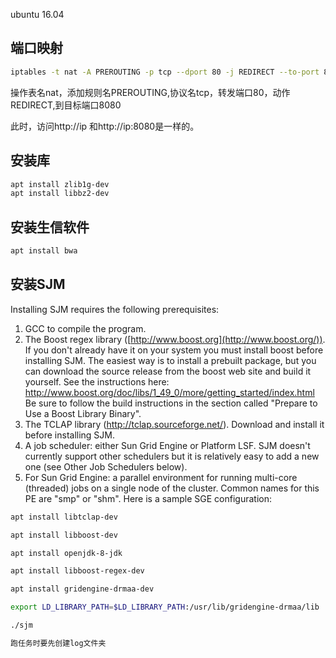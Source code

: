 ubuntu 16.04

## 端口映射
```bash
iptables -t nat -A PREROUTING -p tcp --dport 80 -j REDIRECT --to-port 8080
```

操作表名nat，添加规则名PREROUTING,协议名tcp，转发端口80，动作REDIRECT,到目标端口8080


此时，访问http://ip 和http://ip:8080是一样的。

## 安装库
```bash
apt install zlib1g-dev
apt install libbz2-dev
```

## 安装生信软件
```bash
apt install bwa
```

## 安装SJM
Installing SJM requires the following prerequisites:

1. GCC to compile the program.
2. The Boost regex library ([http://www.boost.org](http://www.boost.org/)). If you don't already have it on your system you must install boost before installing SJM. The easiest way is to install a prebuilt package, but you can download the source release from the boost web site and build it yourself. See the instructions here: http://www.boost.org/doc/libs/1_49_0/more/getting_started/index.html Be sure to follow the build instructions in the section called "Prepare to Use a Boost Library Binary".
3. The TCLAP library (http://tclap.sourceforge.net/). Download and install it before installing SJM.
4. A job scheduler: either Sun Grid Engine or Platform LSF. SJM doesn't currently support other schedulers but it is relatively easy to add a new one (see Other Job Schedulers below).
5. For Sun Grid Engine: a parallel environment for running multi-core (threaded) jobs on a single node of the cluster. Common names for this PE are "smp" or "shm". Here is a sample SGE configuration:



```bash
apt install libtclap-dev

apt install libboost-dev

apt install openjdk-8-jdk

apt install libboost-regex-dev

apt install gridengine-drmaa-dev

export LD_LIBRARY_PATH=$LD_LIBRARY_PATH:/usr/lib/gridengine-drmaa/lib

./sjm

跑任务时要先创建log文件夹

```




